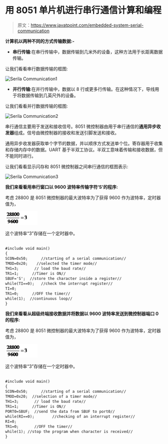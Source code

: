 # 用 8051 单片机进行串行通信计算和编程

> 原文：<https://www.javatpoint.com/embedded-system-serial-communication>

**计算机以两种不同的方式传输数据:-**

*   **串行传输**:在串行传输中，数据传输到几米外的设备，这种方法用于长距离数据传输。

让我们看看串行数据传输的框图:

![Serila Communication1](img/f08cf3a6d4698932afcb15a2f95151ad.png)

*   **并行传输**:在并行传输中，数据以 8 行或更多行传输。在这种情况下，导线用于将数据传输到几英尺外的设备。

让我们看看并行数据传输的框图:

![Serila Communication2](img/16d537685bbd18dca0699fcaf64980a7.png)

串行通信主要用于发送和接收信号。8051 微控制器由用于串行通信的**通用异步收发器**组成。信号由微控制器的接收和发送引脚发送和接收。

通用异步收发器获取单个字节的数据，并以顺序方式发送单个位。寄存器用于收集和存储内存中的数据。UART 基于半双工协议。半双工意味着传输和接收数据，但不能同时进行。

让我们看看显示闪存和 8051 微控制器之间串行通信的框图表示:

![Serila Communication3](img/d53fcaed23855b3370f9368dc1b8131f.png)

**我们来看看用串行窗口以 9600 波特率传输字符‘S’的程序:**

考虑 28800 是 8051 微控制器的最大波特率为了获得 9600 作为波特率，定时器值为，

![Serila Communication4](img/0571ee889037055c4d714d8e5a1bd3ce.png)

这个波特率“3”存储在一个定时器中。

```

#include void main()
{
SCON=0x50; 		//starting of a serial communication//
TMOD=0x20; 	  //selected the timer mode//
TH1=3;		 // load the baud rate//
TR1=1;		//Timer is ON//
SBUF='S';  //store the character inside a register//
while(TI==0);	//check the interrupt register//
TI=0;
TR1=0; 		//OFF the timer//
while(1);  //continuous loop//
} 
```

**我们来看看从超级终端接收数据并将数据以 9600 波特率发送到微控制器端口 0 的程序:**

考虑 28800 是 8051 微控制器的最大波特率为了获得 9600 作为波特率，定时器值为，

![Serila Communication5](img/5b2995002d2717dde6f65d0f143b87fc.png)

这个波特率“3”存储在一个定时器中。

```

#include void main()
{
SCON=0x50; 		//starting of a serial communication//
TMOD=0x20; 	//selection of a timer mode//
TH1=3;		 // load the baud rate//
TR1=1;	 	//Timer is ON//
PORT0=SBUF;	 //send the data from SBUF to port0//
while(RI==0);		 //checking of an interrupt register//
RI=0;
TR1=0;		 //OFF the timer//
while(1); //stop the program when character is received//
} 
```